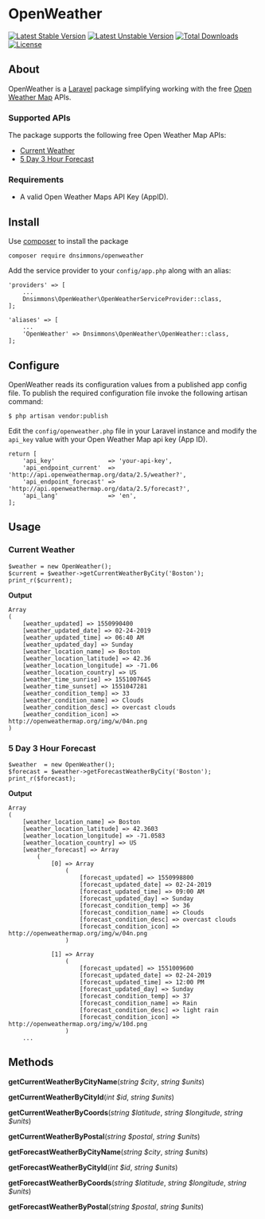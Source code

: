 # OpenWeather

[![Latest Stable Version](https://poser.pugx.org/dnsimmons/openweather/v/stable)](https://packagist.org/packages/dnsimmons/openweather)
[![Latest Unstable Version](https://poser.pugx.org/dnsimmons/openweather/v/unstable)](https://packagist.org/packages/dnsimmons/openweather)
[![Total Downloads](https://poser.pugx.org/dnsimmons/openweather/downloads)](https://packagist.org/packages/dnsimmons/openweather)
[![License](https://poser.pugx.org/dnsimmons/openweather/license)](https://packagist.org/packages/dnsimmons/openweather)


## About

OpenWeather is a [Laravel](https://laravel.com) package simplifying working with the free [Open Weather Map](https://openweathermap.org) APIs. 

### Supported APIs

The package supports the following free Open Weather Map APIs:

- [Current Weather](https://openweathermap.org/current)
- [5 Day 3 Hour Forecast](https://openweathermap.org/forecast5)

### Requirements

- A valid Open Weather Maps API Key (AppID).

## Install

Use [composer](http://getcomposer.org) to install the package

	composer require dnsimmons/openweather

Add the service provider to your `config/app.php` along with an alias:

    'providers' => [
		...
        Dnsimmons\OpenWeather\OpenWeatherServiceProvider::class,
	];

    'aliases' => [
		...
	    'OpenWeather' => Dnsimmons\OpenWeather\OpenWeather::class,	
	];

## Configure

OpenWeather reads its configuration values from a published app config file.
To publish the required configuration file invoke the following artisan command:

	$ php artisan vendor:publish

Edit the `config/openweather.php` file in your Laravel instance and modify the `api_key` value with your Open Weather Map api key (App ID).

	return [
		'api_key' 				=> 'your-api-key',
		'api_endpoint_current'  => 'http://api.openweathermap.org/data/2.5/weather?',
		'api_endpoint_forecast' => 'http://api.openweathermap.org/data/2.5/forecast?',
		'api_lang' 				=> 'en',
	];

## Usage

### Current Weather

	$weather = new OpenWeather();
	$current = $weather->getCurrentWeatherByCity('Boston');
	print_r($current);

**Output**

	
	Array
	(
	    [weather_updated] => 1550990400
	    [weather_updated_date] => 02-24-2019
	    [weather_updated_time] => 06:40 AM
	    [weather_updated_day] => Sunday
	    [weather_location_name] => Boston
	    [weather_location_latitude] => 42.36
	    [weather_location_longitude] => -71.06
	    [weather_location_country] => US
	    [weather_time_sunrise] => 1551007645
	    [weather_time_sunset] => 1551047281
	    [weather_condition_temp] => 33
	    [weather_condition_name] => Clouds
	    [weather_condition_desc] => overcast clouds
	    [weather_condition_icon] => http://openweathermap.org/img/w/04n.png
	)

### 5 Day 3 Hour Forecast

	$weather  = new OpenWeather();
	$forecast = $weather->getForecastWeatherByCity('Boston');
	print_r($forecast);

**Output**

	Array
	(
	    [weather_location_name] => Boston
	    [weather_location_latitude] => 42.3603
	    [weather_location_longitude] => -71.0583
	    [weather_location_country] => US
	    [weather_forecast] => Array
	        (
	            [0] => Array
	                (
	                    [forecast_updated] => 1550998800
	                    [forecast_updated_date] => 02-24-2019
	                    [forecast_updated_time] => 09:00 AM
	                    [forecast_updated_day] => Sunday
	                    [forecast_condition_temp] => 36
	                    [forecast_condition_name] => Clouds
	                    [forecast_condition_desc] => overcast clouds
	                    [forecast_condition_icon] => http://openweathermap.org/img/w/04n.png
	                )
	
	            [1] => Array
	                (
	                    [forecast_updated] => 1551009600
	                    [forecast_updated_date] => 02-24-2019
	                    [forecast_updated_time] => 12:00 PM
	                    [forecast_updated_day] => Sunday
	                    [forecast_condition_temp] => 37
	                    [forecast_condition_name] => Rain
	                    [forecast_condition_desc] => light rain
	                    [forecast_condition_icon] => http://openweathermap.org/img/w/10d.png
	                )
		...

## Methods

**getCurrentWeatherByCityName**(*string $city*, *string $units*)

**getCurrentWeatherByCityId**(*int $id*, *string $units*)

**getCurrentWeatherByCoords**(*string $latitude*, *string $longitude*, *string $units*)

**getCurrentWeatherByPostal**(*string $postal*, *string $units*)

**getForecastWeatherByCityName**(*string $city*, *string $units*)

**getForecastWeatherByCityId**(*int $id*, *string $units*)

**getForecastWeatherByCoords**(*string $latitude*, *string $longitude*, *string $units*)

**getForecastWeatherByPostal**(*string $postal*, *string $units*)
